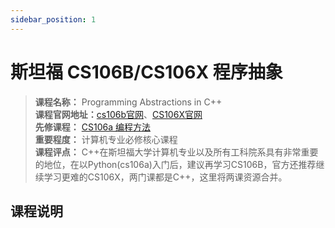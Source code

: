 ```yaml
---
sidebar_position: 1
---
```


# 斯坦福 CS106B/CS106X 程序抽象

>**课程名称：** Programming Abstractions in C++   
**课程官网地址：**[cs106b官网](https://web.stanford.edu/class/cs106b/)、[CS106X官网](https://web.stanford.edu/class/cs106x/)  
**先修课程：** [CS106a 编程方法](https://hackway.org/docs/cs/freshman/first/cs106a)     
**重要程度：** 计算机专业必修核心课程     
**课程评点：** C++在斯坦福大学计算机专业以及所有工科院系具有非常重要的地位，在以Python(cs106a)入门后，建议再学习CS106B，官方还推荐继续学习更难的CS106X，两门课都是C++，这里将两课资源合并。     

## 课程说明





